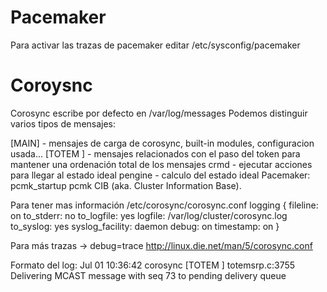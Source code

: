 # Pacemaker
Para activar las trazas de pacemaker editar
/etc/sysconfig/pacemaker


# Coroysnc
Corosync escribe por defecto en /var/log/messages
Podemos distinguir varios tipos de mensajes:

[MAIN] - mensajes de carga de corosync, built-in modules, configuracion usada...
[TOTEM ] - mensajes relacionados con el paso del token para mantener una ordenación total de los mensajes
crmd - ejecutar acciones para llegar al estado ideal
pengine - calculo del estado ideal
Pacemaker:
  pcmk_startup
  pcmk
CIB (aka. Cluster Information Base).



Para tener mas información /etc/corosync/corosync.conf
logging {
        fileline: on
        to_stderr: no
        to_logfile: yes
        logfile: /var/log/cluster/corosync.log
        to_syslog: yes
        syslog_facility: daemon
        debug: on
        timestamp: on
}

Para más trazas -> debug=trace
http://linux.die.net/man/5/corosync.conf

Formato del log:
Jul 01 10:36:42 corosync [TOTEM ] totemsrp.c:3755 Delivering MCAST message with seq 73 to pending delivery queue
